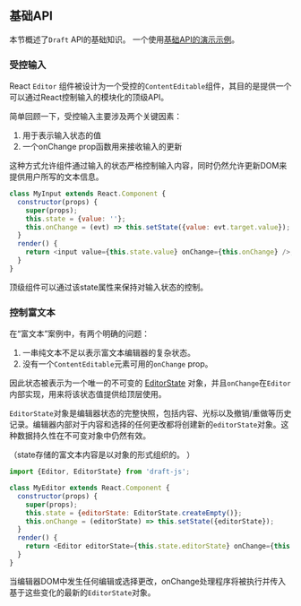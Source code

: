 ## 基础API

本节概述了`Draft` API的基础知识。 一个使用[基础API的演示示例](https://github.com/facebook/draft-js/tree/master/examples/draft-0-10-0/plaintext)。

### 受控输入

React `Editor` 组件被设计为一个受控的`ContentEditable`组件，其目的是提供一个可以通过React控制输入的模块化的顶级API。

简单回顾一下，受控输入主要涉及两个关键因素：

1. 用于表示输入状态的值
2. 一个onChange prop函数用来接收输入的更新

这种方式允许组件通过输入的状态严格控制输入内容，同时仍然允许更新DOM来提供用户所写的文本信息。

```js
class MyInput extends React.Component {
  constructor(props) {
    super(props);
    this.state = {value: ''};
    this.onChange = (evt) => this.setState({value: evt.target.value});
  }
  render() {
    return <input value={this.state.value} onChange={this.onChange} />;
  }
}
```

顶级组件可以通过该state属性来保持对输入状态的控制。

### 控制富文本

在“富文本”案例中，有两个明确的问题：

1. 一串纯文本不足以表示富文本编辑器的复杂状态。
2. 没有一个`ContentEditable`元素可用的`onChange` prop。

因此状态被表示为一个唯一的不可变的 [EditorState](https://draftjs.org/docs/api-reference-editor-state.html) 对象，并且`onChange`在`Editor`内部实现，用来将该状态值提供给顶层使用。

`EditorState`对象是编辑器状态的完整快照，包括内容、光标以及撤销/重做等历史记录。编辑器内部对于内容和选择的任何更改都将创建新的`editorState`对象。这种数据持久性在不可变对象中仍然有效。

（state存储的富文本内容是以对象的形式组织的。 ）

```js
import {Editor, EditorState} from 'draft-js';

class MyEditor extends React.Component {
  constructor(props) {
    super(props);
    this.state = {editorState: EditorState.createEmpty()};
    this.onChange = (editorState) => this.setState({editorState});
  }
  render() {
    return <Editor editorState={this.state.editorState} onChange={this.onChange} />;
  }
}
```

当编辑器DOM中发生任何编辑或选择更改，onChange处理程序将被执行并传入基于这些变化的最新的`EditorState`对象。

